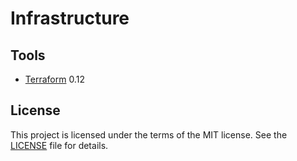 # Infrastructure

## Tools

* [Terraform](https://terraform.io) 0.12

## License

This project is licensed under the terms of the MIT license.
See the [LICENSE](LICENSE) file for details.

